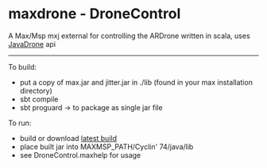 maxdrone - DroneControl
========

A Max/Msp mxj external for controlling the ARDrone written in scala, uses [JavaDrone](http://code.google.com/p/javadrone/) api

-------

To build:

  * put a copy of max.jar and jitter.jar in ./lib (found in your max installation directory)
  * sbt compile
  * sbt proguard -> to package as single jar file

To run:

  * build or download [latest build](https://github.com/downloads/fishuyo/max-ardrone/DroneControlv0.3.zip)
  * place built jar into MAXMSP_PATH/Cyclin' 74/java/lib 
  * see DroneControl.maxhelp for usage

